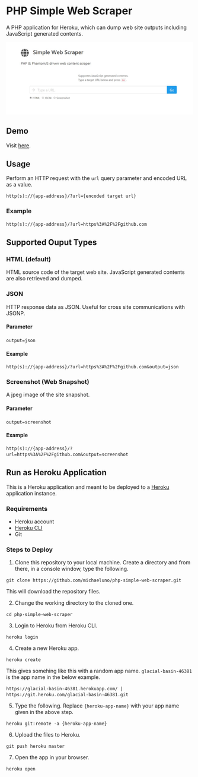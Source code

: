 # PHP Simple Web Scraper
A PHP application for Heroku, which can dump web site outputs including JavaScript generated contents.

<p align="center">
  <img src="_asset/image/screenshot.jpg" width="600" title="screenshot"> 
</p>

## Demo
Visit [here](https://php-simple-web-scraper.herokuapp.com/).

## Usage

Perform an HTTP request with the `url` query parameter and encoded URL as a value.

```
http(s)://{app-address}/?url={encoded target url}
```

### Example
```
http(s)://{app-address}/?url=https%3A%2F%2Fgithub.com
```

## Supported Ouput Types

### HTML (default)

HTML source code of the target web site. JavaScript generated contents are also retrieved and dumped.

### JSON
HTTP response data as JSON. Useful for cross site communications with JSONP.

#### Parameter
`output=json`

#### Example
```
http(s)://{app-address}/?url=https%3A%2F%2Fgithub.com&output=json
```

### Screenshot (Web Snapshot)
A jpeg image of the site snapshot.


#### Parameter
`output=screenshot`

#### Example
```
http(s)://{app-address}/?url=https%3A%2F%2Fgithub.com&output=screenshot
```

## Run as Heroku Application
This is a Heroku application and meant to be deployed to a [Heroku](https://dashboard.heroku.com/) application instance.

### Requirements
- Heroku account
- [Heroku CLI](https://devcenter.heroku.com/articles/heroku-command-line)
- Git

### Steps to Deploy
1. Clone this repository to your local machine. Create a directory and from there, in a console window, type the following.
```
git clone https://github.com/michaeluno/php-simple-web-scraper.git
```
This will download the repository files.

2. Change the working directory to the cloned one.
```
cd php-simple-web-scraper
```

3. Login to Heroku from Heroku CLI. 
```
heroku login
```

4. Create a new Heroku app.
```
heroku create
```
This gives somehing like this with a random app name. `glacial-basin-46381` is the app name in the below example.
```
https://glacial-basin-46381.herokuapp.com/ | https://git.heroku.com/glacial-basin-46381.git
```

5. Type the following. Replace `{heroku-app-name}` with your app name given in the above step.
```
heroku git:remote -a {heroku-app-name}
```

6. Upload the files to Heroku.
```
git push heroku master
```

7. Open the app in your browser.
```
heroku open
```